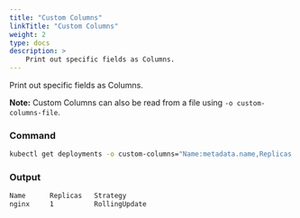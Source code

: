 ```yaml
---
title: "Custom Columns"
linkTitle: "Custom Columns"
weight: 2
type: docs
description: >
    Print out specific fields as Columns.
---
```


Print out specific fields as Columns.

**Note:** Custom Columns can also be read from a file using `-o custom-columns-file`.

### Command
```bash
kubectl get deployments -o custom-columns="Name:metadata.name,Replicas:spec.replicas,Strategy:spec.strategy.type"
```

### Output
```bash
Name      Replicas   Strategy
nginx     1          RollingUpdate
```